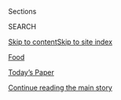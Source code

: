 <div id="app">

<div>

<div class="NYTAppHideMasthead css-zz1s19 e1suatyy0">

<div class="section css-ui9rw0 e1suatyy2">

<div class="css-11hrj97 er09x8g0">

<div class="css-6n7j50">

</div>

<span class="css-1dv1kvn">Sections</span>

<div class="css-10488qs">

<span class="css-1dv1kvn">SEARCH</span>

</div>

[Skip to content](#site-content)[Skip to site
index](#site-index)

</div>

<div id="masthead-section-label" class="css-1fnb9ct eaxe0e00">

[Food](https://www.nytimes3xbfgragh.onion/section/food)

</div>

<div class="css-10698na e1huz5gh0">

</div>

</div>

<div id="masthead-bar-one" class="section hasLinks css-15hmgas e1csuq9d3">

<div class="css-uqyvli e1csuq9d0">

</div>

<div class="css-1uqjmks e1csuq9d1">

</div>

<div class="css-9e9ivx">

[](https://myaccount.nytimes3xbfgragh.onion/auth/login?response_type=cookie&client_id=vi)

</div>

<div class="css-1bvtpon e1csuq9d2">

[Today’s Paper](https://www.nytimes3xbfgragh.onion/section/todayspaper)

</div>

</div>

</div>

</div>

<div data-aria-hidden="false">

<div id="site-content" data-role="main">

<div id="top-wrapper" class="css-15p45cc eaca97t0" type="top">

<div id="top-slug" class="css-19x0jxb eaca97t1" hidden="">

Advertisement

</div>

[Continue reading the main
story](#after-top)

<div class="ad top-wrapper" style="text-align:center;height:100%;display:block;min-height:90px">

<div id="top" class="place-ad" data-position="top" data-size-key="top">

</div>

</div>

<div id="after-top">

</div>

</div>

<div id="collection-food" class="section css-15h4p1b e9abtgs0">

<div class="css-1j21atc e1svk9qx1">

<div class="css-fmiefx e1svk9qx2">

<div class="css-1hk7r2m eu54l5x0">

<div id="sponsor-wrapper" class="css-7a1pgi eaca97t0" type="sponsor" hidden="">

<div id="sponsor-slug" class="css-1l4mleb eaca97t1" hidden="">

Supported by

</div>

[Continue reading the main
story](#after-sponsor)

<div id="sponsor" class="ad sponsor-wrapper" style="text-align:left;height:100%;display:block">

</div>

<div id="after-sponsor">

</div>

</div>

</div>

</div>

<div class="css-nfcc9b e1svk9qx3">

<div class="css-vl9dhg e1svk9qx5">

<div class="css-1nrhkj6 e1svk9qx6">

# Food

<div class="follow-button-placeholder" data-collection-id="">

</div>

</div>

</div>

</div>

</div>

1.  [Wine, Beer & Cocktails](/section/food/drinks)
2.  [Restaurant
Reviews](/reviews/dining)

<div class="css-6knu33 eoqylgt0">

<div class="supplemental-header">

<div class="module-body">

<div style="max-width:100%;margin:0 auto">

<div class="css-191iepd" data-id="100000005404864" data-slug="cooking-search" style="max-width:1050px">

</div>

</div>

</div>

</div>

</div>

<div class="css-4svvz1 ekkqrpp0">

<div id="collection-highlights-container" class="section css-18l1u7x e46isfb1">

<div class="css-m1whxf ekkqrpp1">

## Highlights

1.  ![<span class="css-1nk1g0h e1oaj3zl2"><span class="css-1dv1kvn">Credit</span>Ryan
    Garcia</span>](https://static01.graylady3jvrrxbe.onion/images/2020/08/05/dining/05Chefs-Centric-Cover-Illo/05Chefs-Centric-Cover-Illo-jumbo.jpg)
    
    <div class="css-srgkhl">
    
    <div class="css-1hyfx7x">
    
    [![](https://static01.graylady3jvrrxbe.onion/images/2020/08/05/dining/05Chefs-Centric-Cover-Illo/05Chefs-Centric-Cover-Illo-thumbStandard.jpg)](/2020/08/04/dining/chef-restaurant-culture.html)
    
    </div>
    
    ### critic’s Notebook
    
    ## [Twilight of the Imperial Chef](/2020/08/04/dining/chef-restaurant-culture.html)
    
    For decades, the notion of the lone genius in the kitchen has
    fostered culinary creativity — and restaurants marred by abuse and
    unfairness. This may be the time for
    change.
    
    <span class="css-me3p27"></span><span class="css-1dydysp e4e4i5l3"></span><span class="css-9voj2j">By
    <span class="css-1baulvz last-byline" itemprop="name">Tejal
    Rao</span></span>
    
    </div>

2.  1.  ![<span class="css-1nk1g0h e1oaj3zl2"><span class="css-1dv1kvn">Credit</span>Johnny
        Miller for The New York Times. Food Stylist: Rebecca
        Jurkevich.</span>](https://static01.graylady3jvrrxbe.onion/images/2020/08/05/dining/03Kenji4/merlin_174846099_dd3040d6-88f8-4e4c-b38e-3bc5247c1482-threeByTwoMediumAt2X.jpg)
        
        <div class="css-1r9cexg">
        
        <div class="css-1ox3lt4">
        
        [![](https://static01.graylady3jvrrxbe.onion/images/2020/08/05/dining/03Kenji4/03Kenji4-thumbStandard.jpg)](/2020/08/04/dining/colombian-empanadas-carlos-gaviria.html)
        
        </div>
        
        ## [A Colombian Chef Shares His Secret to Better Empanadas](/2020/08/04/dining/colombian-empanadas-carlos-gaviria.html)
        
        For even better flavor and texture in his masa, J. Kenji
        López-Alt borrowed a technique from the chef Carlos Gaviria:
        milling
        popcorn.
        
        <span class="css-me3p27"></span><span class="css-1dydysp e4e4i5l3"></span><span class="css-9voj2j">By
        <span class="css-1baulvz last-byline" itemprop="name">J. Kenji
        López-Alt</span></span>
        
        </div>
    
    2.  ![<span class="css-1nk1g0h e1oaj3zl2"><span class="css-1dv1kvn">Credit</span>Jeenah
        Moon for The New York
        Times</span>](https://static01.graylady3jvrrxbe.onion/images/2020/08/05/dining/03Chinatown1/03Chinatown1-threeByTwoMediumAt2X-v2.jpg)
        
        <div class="css-1r9cexg">
        
        <div class="css-1ox3lt4">
        
        [![](https://static01.graylady3jvrrxbe.onion/images/2020/08/05/dining/03Chinatown1/03Chinatown1-thumbStandard.jpg)](/2020/08/03/dining/chinatown-outdoor-dining-coronavirus.html)
        
        </div>
        
        ### Critic’s Notebook
        
        ## [Chinatown Is Coming Back, One Noodle at a Time](/2020/08/03/dining/chinatown-outdoor-dining-coronavirus.html)
        
        Restaurants in the Manhattan neighborhood suffered early in the
        pandemic. Some are just now experimenting with outdoor
        service.
        
        <span class="css-me3p27"></span><span class="css-1dydysp e4e4i5l3"></span><span class="css-9voj2j">By
        <span class="css-1baulvz last-byline" itemprop="name">Pete
        Wells</span></span>
        
        </div>
    
    3.  ![<span class="css-1nk1g0h e1oaj3zl2"><span class="css-1dv1kvn">Credit</span>Chang
        W. Lee/The New York
        Times</span>](https://static01.graylady3jvrrxbe.onion/images/2020/08/05/dining/04off/04off-threeByTwoMediumAt2X.jpg)
        
        <div class="css-1r9cexg">
        
        <div class="css-1ox3lt4">
        
        [![](https://static01.graylady3jvrrxbe.onion/images/2020/08/05/dining/04off/04off-thumbStandard.jpg)](/2020/08/04/dining/nyc-restaurant-news.html)
        
        </div>
        
        ### off the menu
        
        ## [A New Rooftop Option for Drinking and Dining at Pier 17](/2020/08/04/dining/nyc-restaurant-news.html)
        
        A Williamsburg spot from the team behind Eight Mile Creek, a
        milk tea cafe in Greenwich Village, and more restaurant
        news.
        
        <span class="css-me3p27"></span><span class="css-1dydysp e4e4i5l3"></span><span class="css-9voj2j">By
        <span class="css-1baulvz last-byline" itemprop="name">Florence
        Fabricant</span></span>
        
        </div>

</div>

<div class="css-1xdhyk6 e46isfb0">

<div class="css-zk12ih ef6si7p0">

1.  ![<span class="css-1hhnwbi e1oaj3zl2"><span class="css-1dv1kvn">Credit</span>John
    Burcham for The New York
    Times</span>](https://static01.graylady3jvrrxbe.onion/images/2020/08/05/dining/30Navajo1/merlin_174907557_fa5e6075-b20f-41ba-867c-2dc7b20a4da9-videoLarge.jpg)
    
    <div class="css-10wtrbd">
    
    ## [For the Navajo Nation, a Fight for Better Food Gains New Urgency](/2020/08/03/dining/navajo-nation-food-coronavirus.html)
    
    As the pandemic has brought home the importance of the global
    movement for food sovereignty, members are planting and
    sharing.
    
    <span class="css-me3p27"></span><span class="css-1dydysp e4e4i5l3"></span><span class="css-9voj2j">By
    <span class="css-1baulvz last-byline" itemprop="name">Amelia
    Nierenberg</span></span>
    
    </div>

2.  ### A Good Appetite
    
    ![<span class="css-1hhnwbi e1oaj3zl2"><span class="css-1dv1kvn">Credit</span>Linda
    Xiao for The New York Times. Food Stylist: Monica
    Pierini.</span>](https://static01.graylady3jvrrxbe.onion/images/2020/08/05/dining/31Appe1/merlin_174968421_376ca7c2-8fbb-405b-95ab-a08b89e65471-videoLarge.jpg)
    
    <div class="css-10wtrbd">
    
    ## [Chewy Meets Crispy in This Summery Salad](/2020/07/31/dining/farro-corn-chickpea-salad-recipe.html)
    
    This satisfying bowl gets its bite from farro, its crunch from
    spiced chickpeas, and its sweetness from roasted corn and slivered
    fennel.
    
    <span class="css-me3p27"></span><span class="css-1dydysp e4e4i5l3"></span><span class="css-9voj2j">By
    <span class="css-1baulvz last-byline" itemprop="name">Melissa
    Clark</span></span>
    
    </div>

3.  ![<span class="css-1hhnwbi e1oaj3zl2"><span class="css-1dv1kvn">Credit</span>Lelanie
    Foster for The New York
    Times</span>](https://static01.graylady3jvrrxbe.onion/images/2020/08/05/dining/05fishmarket1/05fishmarket1-videoLarge-v2.jpg)
    
    <div class="css-10wtrbd">
    
    ## [A Harlem Restaurant That’s Withstood Gentrification, a Pandemic and Time](/2020/07/30/dining/famous-fish-market-harlem.html)
    
    Long lines are still forming at Famous Fish Market, a Black-owned
    business that’s been in the same family for nearly 50
    years.
    
    <span class="css-me3p27"></span><span class="css-1dydysp e4e4i5l3"></span><span class="css-9voj2j">By
    <span class="css-1baulvz last-byline" itemprop="name">Kayla
    Stewart</span></span>
    
    </div>

4.  ### Wine School
    
    ![<span class="css-1hhnwbi e1oaj3zl2"><span class="css-1dv1kvn">Credit</span>Pepe
    Serra</span>](https://static01.graylady3jvrrxbe.onion/images/2020/08/05/dining/05Wine-School/05Wine-School-videoLarge.jpg)
    
    <div class="css-10wtrbd">
    
    ## [What Is a Great Wine? Verdicchio di Matelica Has Some Ideas](/2020/07/30/dining/drinks/wine-school-verdicchio-di-matelica.html)
    
    This Italian white doesn’t necessarily follow the conventions of
    greatness, but it raises questions worth
    considering.
    
    <span class="css-me3p27"></span><span class="css-1dydysp e4e4i5l3"></span><span class="css-9voj2j">By
    <span class="css-1baulvz last-byline" itemprop="name">Eric
    Asimov</span></span>
    
    </div>

5.  ### Critic’s Notebook
    
    ![<span class="css-1hhnwbi e1oaj3zl2"><span class="css-1dv1kvn">Credit</span>Kristoffer
    Paulsen for The New York
    Times</span>](https://static01.graylady3jvrrxbe.onion/images/2020/07/29/dining/28fare1/merlin_174758739_a4877efc-01ca-4572-83a6-9213dc8aab01-videoLarge.jpg)
    
    <div class="css-10wtrbd">
    
    ## [The Pandemic Could End the Age of Midpriced Dining](/2020/07/28/dining/melbourne-restaurants-coronavirus.html)
    
    When Melbourne restaurants reopened after lockdown, owners got
    creative, and dinner got far more
    expensive.
    
    <span class="css-me3p27"></span><span class="css-1dydysp e4e4i5l3"></span><span class="css-9voj2j">By
    <span class="css-1baulvz last-byline" itemprop="name">Besha
    Rodell</span></span>
    
    </div>

</div>

</div>

<div class="css-1xdhyk6 e46isfb0">

<div class="css-zk12ih ef6si7p0">

1.  ![<span class="css-1hhnwbi e1oaj3zl2"><span class="css-1dv1kvn">Credit</span>Joshua
    Lott for The New York
    Times</span>](https://static01.graylady3jvrrxbe.onion/images/2020/07/29/dining/29virus-ever2/29virus-ever2-videoLarge.jpg)
    
    <div class="css-10wtrbd">
    
    ## [How to Open a Top-Tier Restaurant in a Pandemic? Rethink Everything](/2020/07/28/dining/ever-chicago-restaurant-coronavirus.html)
    
    This one, Ever, debuts Tuesday in Chicago with a pricey tasting menu
    and a world-class chef. But on the road to its opening, lofty
    visions have met hard
    reality.
    
    <span class="css-me3p27"></span><span class="css-1dydysp e4e4i5l3"></span><span class="css-9voj2j">By
    <span class="css-1baulvz last-byline" itemprop="name">Mark
    Caro</span></span>
    
    </div>

2.  ### Wine School
    
    ![<span class="css-1hhnwbi e1oaj3zl2"><span class="css-1dv1kvn">Credit</span>Tony
    Cenicola/The New York
    Times</span>](https://static01.graylady3jvrrxbe.onion/images/2020/08/05/dining/05Next-a/05Next-a-videoLarge.jpg)
    
    <div class="css-10wtrbd">
    
    ## [Revisiting Zinfandel From a Less Brawny Angle](/2020/07/30/dining/drinks/wine-school-assignment-zinfandel.html)
    
    Do zins needs to be alcoholic to be good? A few are made in a more
    restrained style. Do they have much to say, or have they sacrificed
    personality?
    
    <span class="css-me3p27"></span><span class="css-1dydysp e4e4i5l3"></span><span class="css-9voj2j">By
    <span class="css-1baulvz last-byline" itemprop="name">Eric
    Asimov</span></span>
    
    </div>

3.  ![<span class="css-1hhnwbi e1oaj3zl2"><span class="css-1dv1kvn">Credit</span>Amr
    Alfiky/The New York
    Times</span>](https://static01.graylady3jvrrxbe.onion/images/2020/07/31/business/28virus-caterers-sub1/28virus-caterers-sub1-videoLarge.jpg)
    
    <div class="css-10wtrbd">
    
    ## [‘Closing Isn’t Even an Option’: With No Events, Caterers Rush to Adjust](/2020/08/04/business/coronavirus-struggling-caterers.html)
    
    The pandemic has devastated the industry. But some entrepreneurs are
    finding creative ways to keep their businesses
    afloat.
    
    <span class="css-me3p27"></span><span class="css-1dydysp e4e4i5l3"></span><span class="css-9voj2j">By
    <span class="css-1baulvz last-byline" itemprop="name">Julie
    Creswell</span></span>
    
    </div>

4.  ![<span class="css-1hhnwbi e1oaj3zl2"><span class="css-1dv1kvn">Credit</span>Johnny
    Miller for The New York Times. Food Stylist: Rebecca
    Jurkevich.</span>](https://static01.graylady3jvrrxbe.onion/images/2020/07/29/dining/27yogurt/27yogurt-videoLarge.jpg)
    
    <div class="css-10wtrbd">
    
    ## [Finding Balance in a Summer Side](/2020/07/27/dining/cucumbers-yogurt-recipe.html)
    
    Crunchy cucumbers meet creamy yogurt in this cold-marinated cucumber
    salad.
    
    <span class="css-me3p27"></span><span class="css-1dydysp e4e4i5l3"></span><span class="css-9voj2j">By
    <span class="css-1baulvz last-byline" itemprop="name">Yewande
    Komolafe</span></span>
    
    </div>

5.  ### Front Burner
    
    ![<span class="css-1hhnwbi e1oaj3zl2"><span class="css-1dv1kvn">Credit</span>Kathryn
    Sheldon</span>](https://static01.graylady3jvrrxbe.onion/images/2020/08/05/dining/03burner-muff/03burner-muff-videoLarge-v2.jpg)
    
    <div class="css-10wtrbd">
    
    ## [Dirt Candy Returns With a Vegetarian Muffuletta](/2020/08/03/dining/dirt-candy-vegetarian-muffuletta.html)
    
    The chef Amanda Cohen’s vegetarian restaurant on the Lower East Side
    has reopened with a new
    menu.
    
    <span class="css-me3p27"></span><span class="css-1dydysp e4e4i5l3"></span><span class="css-9voj2j">By
    <span class="css-1baulvz last-byline" itemprop="name">Florence
    Fabricant</span></span>
    
    </div>

</div>

</div>

</div>

<div id="mid1-wrapper" class="css-1mn4oms eaca97t0" type="rank">

<div id="mid1-slug" class="css-1tag3rd eaca97t1">

Advertisement

</div>

[Continue reading the main
story](#after-mid1)

<div id="mid1" class="ad mid1-wrapper" style="text-align:center;height:100%;display:block">

</div>

<div id="after-mid1">

</div>

</div>

</div>

<div class="css-185go5a e1o5byef0">

<div class="css-15cbhtu">

  - [Latest](#stream-panel)
  - <span class="css-6n7j50">Search</span>
    <div class="control">
    <div class="label-container css-1dv1kvn">
    Search
    </div>
    <div class="css-wm4t3d">
    **<span id="clear-search-input" class="css-1dv1kvn">Clear this text
    input</span>
    </div>
    </div>
    <span class="css-1iovbfw"></span>

<div id="stream-panel" class="section css-8msx5b e1jz0cab1">

<div class="css-13mho3u">

1.  
    
    <div class="css-1cp3ece">
    
    <div class="css-1l4spti">
    
    [](/2020/08/04/business/distilleries-hand-sanitizer-pandemic.html)
    
    <div class="css-79elbk">
    
    ![](https://static01.graylady3jvrrxbe.onion/images/2020/07/28/business/00virus-distilleries1/merlin_174824706_9513ed78-510a-479c-84bb-6771cf818c25-thumbWide.jpg?quality=75&auto=webp&disable=upscale)
    
    </div>
    
    ## Distilleries Raced to Make Hand Sanitizer for the Pandemic. No Longer.
    
    Even though coronavirus cases have surged again, craft distilleries
    say the business of making the disinfectant has become more
    difficult.
    
    <div class="css-1nqbnmb ea5icrr0">
    
    By <span class="css-1n7hynb">Kellen
    Browning</span>
    
    </div>
    
    </div>
    
    <div class="css-1lc2l26 e1xfvim33">
    
    </div>
    
    </div>

2.  
    
    <div class="css-1cp3ece">
    
    <div class="css-1l4spti">
    
    [](/2020/08/03/dining/martin-van-buren-high-school-cookbook.html)
    
    <div class="css-79elbk">
    
    ![](https://static01.graylady3jvrrxbe.onion/images/2020/08/05/dining/03burner-book/03burner-book-thumbWide.jpg?quality=75&auto=webp&disable=upscale)
    
    </div>
    
    ### <span class="css-m70j1g">Front Burner</span>
    
    ## A Digital School Cookbook to Aid Families
    
    Martin Van Buren High School in Queens Village is raising money with
    a collaborative digital cookbook.
    
    <div class="css-1nqbnmb ea5icrr0">
    
    By <span class="css-1n7hynb">Florence
    Fabricant</span>
    
    </div>
    
    </div>
    
    <div class="css-1lc2l26 e1xfvim33">
    
    </div>
    
    </div>

3.  
    
    <div class="css-1cp3ece">
    
    <div class="css-1l4spti">
    
    [](/2020/08/03/dining/mexican-ice-cream.html)
    
    <div class="css-79elbk">
    
    ![](https://static01.graylady3jvrrxbe.onion/images/2020/08/05/dining/03burner-cream/03burner-cream-thumbWide.jpg?quality=75&auto=webp&disable=upscale)
    
    </div>
    
    ### <span class="css-m70j1g">Front Burner</span>
    
    ## Horchata Ice Cream in a Store Near You
    
    Helados La Neta is High Road Craft’s new line of flavors including
    coconut, avocado and lime, and rum raisin.
    
    <div class="css-1nqbnmb ea5icrr0">
    
    By <span class="css-1n7hynb">Florence
    Fabricant</span>
    
    </div>
    
    </div>
    
    <div class="css-1lc2l26 e1xfvim33">
    
    </div>
    
    </div>

4.  
    
    <div class="css-1cp3ece">
    
    <div class="css-1l4spti">
    
    [](/2020/08/03/dining/new-york-biltong.html)
    
    <div class="css-79elbk">
    
    ![](https://static01.graylady3jvrrxbe.onion/images/2020/08/05/dining/03burner-meat/03burner-meat-thumbWide.jpg?quality=75&auto=webp&disable=upscale)
    
    </div>
    
    ### <span class="css-m70j1g">Front Burner</span>
    
    ## South African Jerky, and More, at New York Biltong
    
    The West Village store also ships nationwide.
    
    <div class="css-1nqbnmb ea5icrr0">
    
    By <span class="css-1n7hynb">Florence
    Fabricant</span>
    
    </div>
    
    </div>
    
    <div class="css-1lc2l26 e1xfvim33">
    
    </div>
    
    </div>

5.  
    
    <div class="css-1cp3ece">
    
    <div class="css-1l4spti">
    
    [](/2020/08/03/dining/marcus-samuelsson-fried-chicken-delivery.html)
    
    <div class="css-79elbk">
    
    ![](https://static01.graylady3jvrrxbe.onion/images/2020/08/05/dining/03burner-bird/03burner-bird-thumbWide.jpg?quality=75&auto=webp&disable=upscale)
    
    </div>
    
    ### <span class="css-m70j1g">Front Burner</span>
    
    ## Marcus Samuelsson’s Streetbird Delivers to Your Door
    
    The closed Harlem restaurant now offers a dinner of fried chicken,
    waffles and sides.
    
    <div class="css-1nqbnmb ea5icrr0">
    
    By <span class="css-1n7hynb">Florence
    Fabricant</span>
    
    </div>
    
    </div>
    
    <div class="css-1lc2l26 e1xfvim33">
    
    </div>
    
    </div>

6.  
    
    <div class="css-1cp3ece">
    
    <div class="css-1l4spti">
    
    [](/2020/08/03/dining/drinks/santa-teresa-rum.html)
    
    <div class="css-79elbk">
    
    ![](https://static01.graylady3jvrrxbe.onion/images/2020/08/05/dining/03burner-rum/03burner-rum-thumbWide.jpg?quality=75&auto=webp&disable=upscale)
    
    </div>
    
    ### <span class="css-m70j1g">Front Burner</span>
    
    ## A Dark, Brooding Rum for Your Cocktails
    
    Santa Teresa in Venezuela has been making the liquor since 1796.
    
    <div class="css-1nqbnmb ea5icrr0">
    
    By <span class="css-1n7hynb">Florence
    Fabricant</span>
    
    </div>
    
    </div>
    
    <div class="css-1lc2l26 e1xfvim33">
    
    </div>
    
    </div>

7.  
    
    <div class="css-1cp3ece">
    
    <div class="css-1l4spti">
    
    [](/2020/08/03/obituaries/john-swing-dead-coronavirus.html)
    
    <div class="css-79elbk">
    
    ![](https://static01.graylady3jvrrxbe.onion/images/2020/07/31/obituaries/31Swing/31Swing-thumbWide.jpg?quality=75&auto=webp&disable=upscale)
    
    </div>
    
    ### <span class="css-m70j1g">Those We’ve Lost</span>
    
    ## John Eric Swing, a Filipino-American Community Builder, Dies at 48.
    
    Mr. Swing was a catalyst in the Historic Filipinotown neighborhood
    of Los Angeles, a new center of food start-ups. He died of
    complications of the coronavirus.
    
    <div class="css-1nqbnmb ea5icrr0">
    
    By <span class="css-1n7hynb">John
    Leland</span>
    
    </div>
    
    </div>
    
    <div class="css-1lc2l26 e1xfvim33">
    
    </div>
    
    </div>

8.  
    
    <div class="css-1cp3ece">
    
    <div class="css-1l4spti">
    
    [](/2020/08/03/dining/cooking-as-craft.html)
    
    <div class="css-79elbk">
    
    ![](https://static01.graylady3jvrrxbe.onion/images/2019/07/22/dining/aw-tomato-and-peach-salad-with-whipped-goat-cheese/merlin_157887927_dd555ee7-3af4-4efc-b3aa-dff8cbaba8bf-thumbWide.jpg?quality=75&auto=webp&disable=upscale)
    
    </div>
    
    ## Cooking as Craft
    
    Brush up on the basics, or lean into something new, whether it’s
    ginger-lime chicken or a pork schnitzel with quick pickles.
    
    <div class="css-1nqbnmb ea5icrr0">
    
    By <span class="css-1n7hynb">Sam
    Sifton</span>
    
    </div>
    
    </div>
    
    <div class="css-1lc2l26 e1xfvim33">
    
    </div>
    
    </div>

9.  
    
    <div class="css-1cp3ece">
    
    <div class="css-1l4spti">
    
    [](/2020/08/02/dining/what-to-cook-this-week.html)
    
    <div class="css-79elbk">
    
    ![](https://static01.graylady3jvrrxbe.onion/images/2017/02/20/dining/20COOKING-FIELDDAY-POUNDCAKE2/20COOKING-FIELDDAY-POUNDCAKE2-thumbWide.jpg?quality=75&auto=webp&disable=upscale)
    
    </div>
    
    ## What to Cook This Week
    
    Make Colu Henry’s white bean caprese salad, Yewande Komolafe’s baked
    tofu with peanut sauce, or the chef Rawlston Williams’s stew
    chicken.
    
    <div class="css-1nqbnmb ea5icrr0">
    
    By <span class="css-1n7hynb">Sam
    Sifton</span>
    
    </div>
    
    </div>
    
    <div class="css-1lc2l26 e1xfvim33">
    
    </div>
    
    </div>

10. 
    
    <div class="css-1cp3ece">
    
    <div class="css-1l4spti">
    
    [](/2020/08/01/at-home/coronavirus-make-pizza-on-a-grill.html)
    
    <div class="css-79elbk">
    
    ![](https://static01.graylady3jvrrxbe.onion/images/2020/08/02/multimedia/02ah-grilledpizza1/02ah-grilledpizza1-thumbWide.jpg?quality=75&auto=webp&disable=upscale)
    
    </div>
    
    ## Make Pizza … On Your Grill
    
    Bear with us. We know this sounds bonkers, but it really does work.
    
    <div class="css-1nqbnmb ea5icrr0">
    
    By <span class="css-1n7hynb">Amelia Nierenberg</span>
    
    </div>
    
    </div>
    
    <div class="css-1lc2l26 e1xfvim33">
    
    </div>
    
    </div>

<div class="css-13mho3u">

<div class="css-1t62hi8">

<div class="css-1stvaey">

Show
More

<div>

<div style="border:0;clip:rect(0 0 0 0);height:1px;margin:-1px;overflow:hidden;white-space:nowrap;padding:0;width:1px;position:absolute" data-role="log" data-aria-live="assertive">

</div>

<div style="border:0;clip:rect(0 0 0 0);height:1px;margin:-1px;overflow:hidden;white-space:nowrap;padding:0;width:1px;position:absolute" data-role="log" data-aria-live="assertive">

</div>

<div style="border:0;clip:rect(0 0 0 0);height:1px;margin:-1px;overflow:hidden;white-space:nowrap;padding:0;width:1px;position:absolute" data-role="log" data-aria-live="polite">

</div>

<div style="border:0;clip:rect(0 0 0 0);height:1px;margin:-1px;overflow:hidden;white-space:nowrap;padding:0;width:1px;position:absolute" data-role="log" data-aria-live="polite">

</div>

</div>

</div>

</div>

</div>

</div>

<div class="css-g6hk37 supplemental">

<div id="mid2-wrapper" class="css-10wkyv7 eaca97t0" type="lede">

<div id="mid2-slug" class="css-1tag3rd eaca97t1">

Advertisement

</div>

[Continue reading the main
story](#after-mid2)

<div id="mid2" class="ad mid2-wrapper" style="text-align:center;height:100%;display:block;min-height:250px">

</div>

<div id="after-mid2">

</div>

</div>

## Cooking Newsletter

<div class="css-hftqp3">

Get regular updates from NYT Cooking, with recipe suggestions, cooking
tips and shopping advice. And download Cooking for iPhone and iPad in
the [App
Store](https://itunes.apple.com/us/app/nyt-cooking-recipes-from-new/id911422904?mt=8).

</div>

[SIGN UP](/newsletters/signup/CK)

<div id="mktg-wrapper" class="css-oxle51 eaca97t0" type="mktg">

<div id="mktg-slug" class="css-1tag3rd eaca97t1">

Advertisement

</div>

[Continue reading the main
story](#after-mktg)

<div id="mktg" class="ad mktg-wrapper" style="text-align:center;height:100%;display:block">

</div>

<div id="after-mktg">

</div>

</div>

## Follow Us

<div class="module-body">

  - [**<span data-aria-hidden="true">nytfood</span><span class="css-1dv1kvn">twitter
    page for
    nytfood</span>](https://twitter.com/nytfood)
  - [**<span data-aria-hidden="true">nytcooking</span><span class="css-1dv1kvn">instagram
    page for
    nytcooking</span>](https://instagram.com/nytcooking)
  - [**<span data-aria-hidden="true">nytcooking</span><span class="css-1dv1kvn">facebook
    page for
    nytcooking</span>](https://www.facebookcorewwwi.onion/nytcooking)
  - [**<span data-aria-hidden="true">nytcooking</span><span class="css-1dv1kvn">pinterest
    page for nytcooking</span>](https://pinterest.com/nytcooking)

</div>

</div>

</div>

</div>

</div>

</div>

</div>

## Site Index

<div>

</div>

## Site Information Navigation

  - [© <span>2020</span> <span>The New York Times
    Company</span>](https://help.nytimes3xbfgragh.onion/hc/en-us/articles/115014792127-Copyright-notice)

<!-- end list -->

  - [NYTCo](https://www.nytco.com/)
  - [Contact
    Us](https://help.nytimes3xbfgragh.onion/hc/en-us/articles/115015385887-Contact-Us)
  - [Work with us](https://www.nytco.com/careers/)
  - [Advertise](https://nytmediakit.com/)
  - [T Brand Studio](http://www.tbrandstudio.com/)
  - [Your Ad
    Choices](https://www.nytimes3xbfgragh.onion/privacy/cookie-policy#how-do-i-manage-trackers)
  - [Privacy](https://www.nytimes3xbfgragh.onion/privacy)
  - [Terms of
    Service](https://help.nytimes3xbfgragh.onion/hc/en-us/articles/115014893428-Terms-of-service)
  - [Terms of
    Sale](https://help.nytimes3xbfgragh.onion/hc/en-us/articles/115014893968-Terms-of-sale)
  - [Site
    Map](https://spiderbites.nytimes3xbfgragh.onion)
  - [Help](https://help.nytimes3xbfgragh.onion/hc/en-us)
  - [Subscriptions](https://www.nytimes3xbfgragh.onion/subscription?campaignId=37WXW)

</div>

</div>
